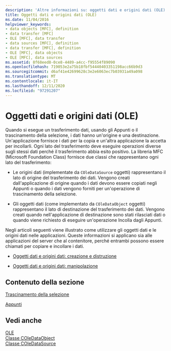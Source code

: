 ```yaml
---
description: 'Altre informazioni su: oggetti dati e origini dati (OLE)'
title: Oggetti dati e origini dati (OLE)
ms.date: 11/04/2016
helpviewer_keywords:
- data objects [MFC], definition
- data transfer [MFC]
- OLE [MFC], data transfer
- data sources [MFC], definition
- data transfer [MFC], definition
- OLE [MFC], data objects
- OLE [MFC], data sources
ms.assetid: 8f68eed8-0ce8-4489-a4cc-f95554f89090
ms.openlocfilehash: 719053e2a75b18fbf54440403351198acc66b9d3
ms.sourcegitcommit: d6af41e42699628c3e2e6063ec7b03931a49a098
ms.translationtype: MT
ms.contentlocale: it-IT
ms.lasthandoff: 12/11/2020
ms.locfileid: "97291207"
---
```

# <a name="data-objects-and-data-sources-ole"></a>Oggetti dati e origini dati (OLE)

Quando si esegue un trasferimento dati, usando gli Appunti o il trascinamento della selezione, i dati hanno un'origine e una destinazione. Un'applicazione fornisce i dati per la copia e un'altra applicazione la accetta per incollarli. Ogni lato del trasferimento deve eseguire operazioni diverse sugli stessi dati perché il trasferimento abbia esito positivo. La libreria MFC (Microsoft Foundation Class) fornisce due classi che rappresentano ogni lato del trasferimento:

- Le origini dati (implementate da `COleDataSource` oggetti) rappresentano il lato di origine del trasferimento dei dati. Vengono creati dall'applicazione di origine quando i dati devono essere copiati negli Appunti o quando i dati vengono forniti per un'operazione di trascinamento della selezione.

- Gli oggetti dati (come implementato da `COleDataObject` oggetti) rappresentano il lato di destinazione del trasferimento dei dati. Vengono creati quando nell'applicazione di destinazione sono stati rilasciati dati o quando viene richiesto di eseguire un'operazione Incolla dagli Appunti.

Negli articoli seguenti viene illustrato come utilizzare gli oggetti dati e le origini dati nelle applicazioni. Queste informazioni si applicano sia alle applicazioni del server che al contenitore, perché entrambi possono essere chiamati per copiare e incollare i dati.

- [Oggetti dati e origini dati: creazione e distruzione](data-objects-and-data-sources-creation-and-destruction.md)

- [Oggetti dati e origini dati: manipolazione](data-objects-and-data-sources-manipulation.md)

## <a name="in-this-section"></a>Contenuto della sezione

[Trascinamento della selezione](drag-and-drop-ole.md)

[Appunti](clipboard.md)

## <a name="see-also"></a>Vedi anche

[OLE](ole-in-mfc.md)<br/>
[Classe COleDataObject](reference/coledataobject-class.md)<br/>
[Classe COleDataSource](reference/coledatasource-class.md)
